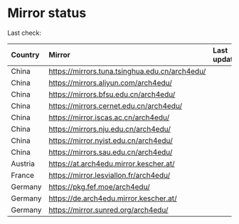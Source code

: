 <script src="./time.js"></script>
# Mirror status
Last check: <script type="text/javascript">localize(1711181989.7034502);</script>

|Country|Mirror|Last update|
|:------|:-----|:----------|
|China|https://mirrors.tuna.tsinghua.edu.cn/arch4edu/|<script type="text/javascript">localize(1711175627);</script>|
|China|https://mirrors.aliyun.com/arch4edu/|<script type="text/javascript">localize(1711175627);</script>|
|China|https://mirrors.bfsu.edu.cn/arch4edu/|<script type="text/javascript">localize(1711132148);</script>|
|China|https://mirrors.cernet.edu.cn/arch4edu/|<script type="text/javascript">localize(1711175627);</script>|
|China|https://mirror.iscas.ac.cn/arch4edu/|<script type="text/javascript">localize(1711132148);</script>|
|China|https://mirrors.nju.edu.cn/arch4edu/|<script type="text/javascript">localize(1711132148);</script>|
|China|https://mirror.nyist.edu.cn/arch4edu/|<script type="text/javascript">localize(1711132148);</script>|
|China|https://mirrors.sau.edu.cn/arch4edu/|<script type="text/javascript">localize(1711175627);</script>|
|Austria|https://at.arch4edu.mirror.kescher.at/|<script type="text/javascript">localize(1711175627);</script>|
|France|https://mirror.lesviallon.fr/arch4edu/|<script type="text/javascript">localize(1711132148);</script>|
|Germany|https://pkg.fef.moe/arch4edu/|<script type="text/javascript">localize(1711175627);</script>|
|Germany|https://de.arch4edu.mirror.kescher.at/|<script type="text/javascript">localize(1711175627);</script>|
|Germany|https://mirror.sunred.org/arch4edu/|<script type="text/javascript">localize(1711175627);</script>|

<script src="./tablefilter/tablefilter.js"></script>
<script src="./table.js"></script>